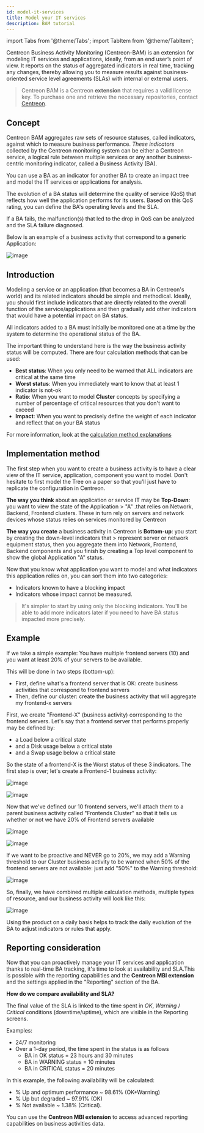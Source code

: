 ```yaml
---
id: model-it-services
title: Model your IT services
description: BAM tutorial
---
```


import Tabs from '@theme/Tabs';
import TabItem from '@theme/TabItem';

Centreon Business Activity Monitoring (Centreon-BAM) is an extension for modeling
IT services and applications, ideally, from an end user’s point of view. It reports on the
status of aggregated indicators in real time, tracking any changes, thereby allowing you to
measure results against business-oriented service level agreements (SLAs) with
internal or external users.

> Centreon BAM is a Centreon **extension** that requires a valid license key. To
> purchase one and retrieve the necessary repositories, contact
> [Centreon](mailto:sales@centreon.com).

## Concept

Centreon BAM aggregates raw sets of resource statuses, called indicators, against which to
measure business performance. *These indicators* collected by the Centreon
monitoring system can be either a Centreon service, a logical rule between
multiple services or any another business-centric monitoring indicator, called a
Business Activity (BA).

You can use a BA as an indicator for another BA to create an impact tree and
model the IT services or applications for analysis.

The evolution of a BA status will determine the quality of service (QoS) that
reflects how well the application performs for its users. Based on this QoS
rating, you can define the BA's operating levels and the SLA.

If a BA fails, the malfunction(s) that led to the drop in QoS can be analyzed
and the SLA failure diagnosed.

Below is an example of a business activity that correspond to a generic Application:

![image](../assets/service-mapping/example.png)

## Introduction

Modeling a service or an application (that becomes a BA in Centreon's world) and
its related indicators should be simple and methodical. Ideally, you should
first include indicators that are directly related to the overall function of
the service/applications and then gradually add other indicators that would have
a potential impact on BA status.

All indicators added to a BA must initially be monitored one at a time by the
system to determine the operational status of the BA. 

The important thing to understand here is the way the business activity status will be computed. There are
four calculation methods that can be used:

- **Best status**: When you only need to be warned that ALL indicators are critical at the same time 
- **Worst status**: When you immediately want to know that at least 1 indicator is not-ok
- **Ratio**: When you want to model **Cluster** concepts by specifying a number of percentage of critical resources that you don't want to exceed
- **Impact**: When you want to precisely define the weight of each indicator and reflect that on your BA status 

For more information, look at the [calculation method explanations](../service-mapping/ba-management.md#calculation-methods)

## Implementation method 

The first step when you want to create a business activity is to have a clear view of the IT service, application, component
you want to model. Don't hesitate to first model the Tree on a paper so that you'll just have to replicate the configuration 
in Centreon. 

**The way you think** about an application or service IT may be **Top-Down**: you want to view the state of the Application > "A"
.that relies on Network, Backend, Frontend clusters. These in turn rely on servers and network devices whose status relies
on services monitored by Centreon

**The way you create** a business activity in Centreon is **Bottom-up**: you start by creating the down-level indicators that > represent server or network equipment status, then you aggregate them into Network, Frontend, Backend components and you
finish by creating a Top level component to show the global Application "A" status.

Now that you know what application you want to model and what indicators this application relies on, 
you can sort them into two categories:

  - Indicators known to have a blocking impact
  - Indicators whose impact cannot be measured.

> It's simpler to start by using only the blocking indicators. You'll be able to add more indicators later if you 
> need to have BA status impacted more precisely.

## Example

If we take a simple example: You have multiple frontend servers (10) and you want at least 20% of your servers to be available.

This will be done in two steps (bottom-up):

- First, define what's a frontend server that is OK: create business activities that correspond to frontend servers
- Then, define our cluster: create the business activity that will aggregate my frontend-x servers 

First, we create "Frontend-X" (business activity) corresponding to the frontend servers.
Let's say that a frontend server that performs properly may be defined by:

 - a Load below a critical state
 - and a Disk usage below a critical state
 - and a Swap usage below a critical state

So the state of a frontend-X is the Worst status of these 3 indicators. The first step is over; let's create a 
Frontend-1 business activity:

<Tabs groupId="sync">
<TabItem value="Concept" label="Concept">

![image](../assets/service-mapping/frontend-1-concept.png)

</TabItem>
<TabItem value="Configuration" label="Configuration">

![image](../assets/service-mapping/frontend-1-conf.png)

</TabItem>
</Tabs>


Now that we've defined our 10 frontend servers, we'll attach them to a parent business activity called "Frontends Cluster"
so that it tells us whether or not we have 20% of Frontend servers available

<Tabs groupId="sync">
<TabItem value="Concept" label="Concept">

![image](../assets/service-mapping/ratio.png)

</TabItem>
<TabItem value="Configuration" label="Configuration">

![image](../assets/service-mapping/conf-ratio.png)

</TabItem>
</Tabs>


If we want to be proactive and NEVER go to 20%, we may add a Warning threshold to our Cluster business activity 
to be warned when 50% of the frontend servers are not available: just add "50%" to the Warning threshold:

![image](../assets/service-mapping/conf-ratio-with-warn.png)

So, finally, we have combined multiple calculation methods, multiple types of resource, and our business activity
 will look like this:

 ![image](../assets/service-mapping/final-frontend.png)

Using the product on a daily basis helps to track the daily evolution of the BA to adjust indicators or rules that
apply.

## Reporting consideration

Now that you can proactively manage your IT services and application thanks to real-time BA tracking,
it's time to look at availability and SLA.This is possible with the reporting capabilities 
and the **Centreon MBI extension** and the settings applied in the "Reporting" section of the BA.

**How do we compare availability and SLA?**

The final value of the SLA is linked to the time spent in *OK*, *Warning* /
*Critical* conditions (downtime/uptime), which are visible in the Reporting
screens.

Examples:

  - 24/7 monitoring
  - Over a 1-day period, the time spent in the status is as follows
      - BA in OK status = 23 hours and 30 minutes
      - BA in WARNING status = 10 minutes
      - BA in CRITICAL status = 20 minutes

In this example, the following availability will be calculated:

  - % Up and optimum performance \~ 98.61% (OK+Warning)
  - % Up but degraded \~ 97.91% (OK)
  - % Not available \~ 1.38% (Critical).

You can use the **Centreon MBI extension** to access advanced reporting capabilities on business activities data.
